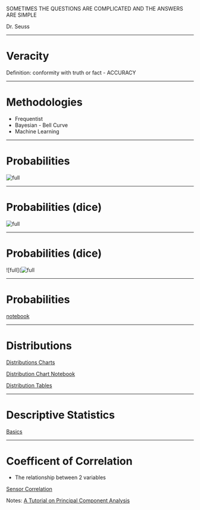 

SOMETIMES THE QUESTIONS ARE COMPLICATED AND THE ANSWERS ARE SIMPLE

Dr. Seuss

---
# Veracity 
Definition: conformity with truth or fact - ACCURACY

---

# Methodologies
* Frequentist
* Bayesian - Bell Curve
* Machine Learning
---

# Probabilities
![full](https://microshak.github.io/MicroNotes/Images/ML/HeadsOrTails.gif)

---
# Probabilities (dice)
![full](https://microshak.github.io/MicroNotes/Images/ML/Dice.gif)

---

# Probabilities (dice)
![full](![full](https://microshak.github.io/MicroNotes/Images/ML/CompoundProbability.gif)


---
# Probabilities
[notebook](https://veracity-microshak2.notebooks.azure.com/j/notebooks/Basic/Probability.ipynb)


---

# Distributions
[Distributions Charts](https://seeing-theory.brown.edu/probability-distributions/index.html#section2)

[Distribution Chart Notebook](https://notebooks.azure.com/microshak2/projects/Veracity/html/Exploring%20The%20Past/FrequencyCharts.ipynb)

[Distribution Tables](https://notebooks.azure.com/microshak2/projects/Veracity/html/Exploring%20The%20Past/FrequencyTables.ipynb)


---

# Descriptive Statistics
[Basics](https://veracity-microshak2.notebooks.azure.com/j/notebooks/Basic/MinMaxMinMode.ipynb)

---

# Coefficent of Correlation
* The relationship between 2 variables

[Sensor Correlation](https://veracity-microshak2.notebooks.azure.com/j/notebooks/Exploring%20The%20Past/SensorCorrelation.ipynb)







Notes:
[A Tutorial on Principal Component Analysis](https://arxiv.org/pdf/1404.1100.pdf)